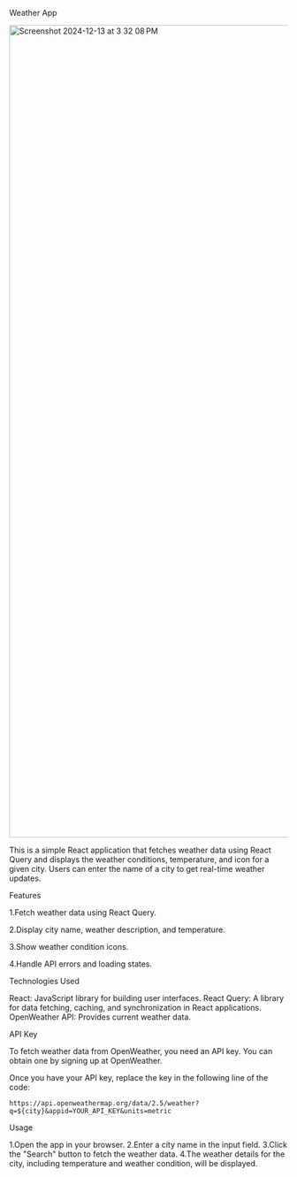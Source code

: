 Weather App

<img width="1470" alt="Screenshot 2024-12-13 at 3 32 08 PM" src="https://github.com/user-attachments/assets/e9d5e97b-1f4a-4166-afa6-54ee75a2d900" />


This is a simple React application that fetches weather data using React Query and displays the weather conditions, temperature, and icon for a given city. Users can enter the name of a city to get real-time weather updates.

Features

1.Fetch weather data using React Query.

2.Display city name, weather description, and temperature.

3.Show weather condition icons.

4.Handle API errors and loading states.

Technologies Used

React: JavaScript library for building user interfaces.
React Query: A library for data fetching, caching, and synchronization in React applications.
OpenWeather API: Provides current weather data.

API Key

To fetch weather data from OpenWeather, you need an API key. You can obtain one by signing up at OpenWeather.

Once you have your API key, replace the key in the following line of the code:

`https://api.openweathermap.org/data/2.5/weather?q=${city}&appid=YOUR_API_KEY&units=metric`


Usage

1.Open the app in your browser.
2.Enter a city name in the input field.
3.Click the "Search" button to fetch the weather data.
4.The weather details for the city, including temperature and weather condition, will be displayed.
